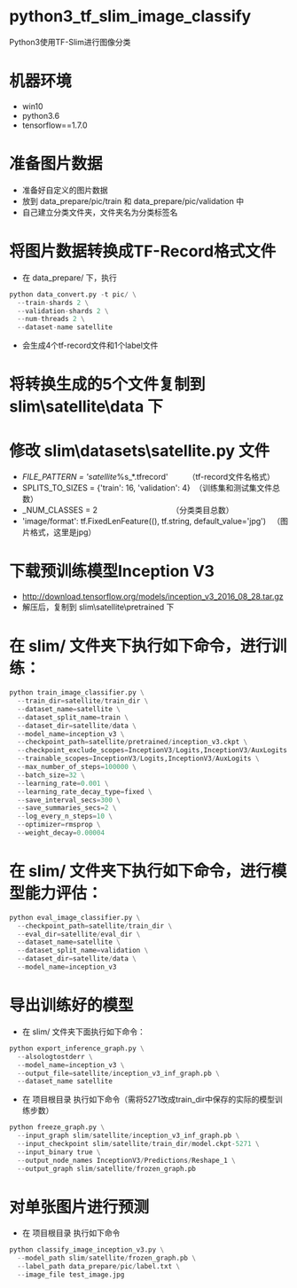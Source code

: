 # python3_tf_slim_image_classify
Python3使用TF-Slim进行图像分类

# 机器环境
- win10
- python3.6
- tensorflow==1.7.0

# 准备图片数据
- 准备好自定义的图片数据
- 放到 data_prepare/pic/train 和 data_prepare/pic/validation 中
- 自己建立分类文件夹，文件夹名为分类标签名


# 将图片数据转换成TF-Record格式文件
- 在 data_prepare/ 下，执行

```python
python data_convert.py -t pic/ \
  --train-shards 2 \
  --validation-shards 2 \
  --num-threads 2 \
  --dataset-name satellite
```

- 会生成4个tf-record文件和1个label文件


# 将转换生成的5个文件复制到 slim\satellite\data 下

# 修改 slim\datasets\satellite.py 文件
- _FILE_PATTERN = 'satellite_%s_*.tfrecord'         （tf-record文件名格式）
- SPLITS_TO_SIZES = {'train': 16, 'validation': 4}  （训练集和测试集文件总数）
- _NUM_CLASSES = 2                                  （分类类目总数）
- 'image/format': tf.FixedLenFeature((), tf.string, default_value='jpg')   （图片格式，这里是jpg）


# 下载预训练模型Inception V3 
- http://download.tensorflow.org/models/inception_v3_2016_08_28.tar.gz
- 解压后，复制到 slim\satellite\pretrained 下


# 在 slim/ 文件夹下执行如下命令，进行训练：

```python
python train_image_classifier.py \
  --train_dir=satellite/train_dir \
  --dataset_name=satellite \
  --dataset_split_name=train \
  --dataset_dir=satellite/data \
  --model_name=inception_v3 \
  --checkpoint_path=satellite/pretrained/inception_v3.ckpt \
  --checkpoint_exclude_scopes=InceptionV3/Logits,InceptionV3/AuxLogits \
  --trainable_scopes=InceptionV3/Logits,InceptionV3/AuxLogits \
  --max_number_of_steps=100000 \
  --batch_size=32 \
  --learning_rate=0.001 \
  --learning_rate_decay_type=fixed \
  --save_interval_secs=300 \
  --save_summaries_secs=2 \
  --log_every_n_steps=10 \
  --optimizer=rmsprop \
  --weight_decay=0.00004
```

# 在 slim/ 文件夹下执行如下命令，进行模型能力评估：

```python
python eval_image_classifier.py \
  --checkpoint_path=satellite/train_dir \
  --eval_dir=satellite/eval_dir \
  --dataset_name=satellite \
  --dataset_split_name=validation \
  --dataset_dir=satellite/data \
  --model_name=inception_v3
```

# 导出训练好的模型
- 在 slim/ 文件夹下面执行如下命令：

```python
python export_inference_graph.py \
  --alsologtostderr \
  --model_name=inception_v3 \
  --output_file=satellite/inception_v3_inf_graph.pb \
  --dataset_name satellite
```

- 在 项目根目录 执行如下命令（需将5271改成train_dir中保存的实际的模型训练步数）

```python
python freeze_graph.py \
  --input_graph slim/satellite/inception_v3_inf_graph.pb \
  --input_checkpoint slim/satellite/train_dir/model.ckpt-5271 \
  --input_binary true \
  --output_node_names InceptionV3/Predictions/Reshape_1 \
  --output_graph slim/satellite/frozen_graph.pb
```

# 对单张图片进行预测
- 在 项目根目录 执行如下命令

```python
python classify_image_inception_v3.py \
  --model_path slim/satellite/frozen_graph.pb \
  --label_path data_prepare/pic/label.txt \
  --image_file test_image.jpg
```
